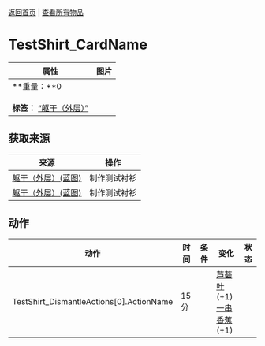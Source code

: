[返回首页](index.md)   |  [查看所有物品](object.md)
# TestShirt_CardName  
>   
  
  属性  |   图片   
 ----  |  ----:   
 **重量：**0<br><br>**标签：**	[“躯干（外层）”](tag_OuterTorso.md)  |  ![]()   
  
## 获取来源  
来源  |  操作  
----  |  ----  
[躯干（外层）(蓝图)](OuterTorsoBlueprint.md)  |  制作测试衬衫  
[躯干（外层）(蓝图)](OuterTorsoBlueprint.md)  |  制作测试衬衫  
## 动作  
动作  |  时间  |  条件  |  变化  |  状态  
----  |  ----  |  ----  |  ----  |  ----  
TestShirt_DismantleActions[0].ActionName  |  15分  |    |  [芦荟叶](AloeVeraLeaf.md)(+1)<br>[一串香蕉](BananaHand.md)(+1)  |    
